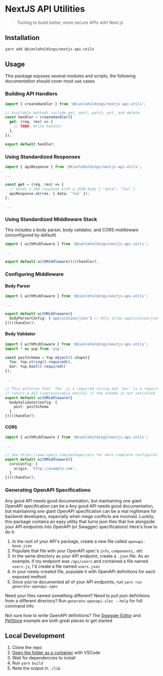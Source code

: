 # NextJS API Utilities

> Tooling to build better, more secure APIs with Next.js

## Installation

```bash
yarn add @kienleholdings/nextjs-api-utils
```

## Usage

This package exposes several modules and scripts, the following documentation should cover most use
cases

### Building API Handlers

```typescript
import { createHandler } from '@kienleholdings/nextjs-api-utils';

// Available methods include get, post, patch, put, and delete
const handler = createHandler({
  get: (req, res) => {
    // TODO: Write handler
  },
});

export default handler;
```

### Using Standardized Responses

```typescript
import { apiResponse } from '@kienleholdings/nextjs-api-utils';

...

const get = (req, res) => {
  // Sends a 200 response with a JSON body { "data": "foo" }
  apiResponse.ok(res, { data: 'foo' });
};

...

```

### Using Standardized Middleware Stack

This includes a body parser, body validator, and CORS middleware (unconfigured by default)

```typescript
import { withMiddleware } from '@kienleholdings/nextjs-api-utils';

...

export default withMiddleware()()(handler);

```

### Configuring Middleware

#### Body Parser

```typescript
import { withMiddleware } from '@kienleholdings/nextjs-api-utils';

...

export default withMiddleware({
  bodyParserConfig: ['application/json'] // Only allow application/json to be submitted,
})()(handler);

```

#### Body Validator

```typescript
import { withMiddleware } from '@kienleholdings/nextjs-api-utils';
import * as yup from 'yup';

const postSchema = Yup.object().shape({
  foo: Yup.string().required(),
  bar: Yup.bool().required()
});

...

// This enforces that `foo` is a required string and `bar` is a required boolean. The API will
// return a 422 (unprocessable entity) if the schema is not satisfied
export default withMiddleware({
  bodyValidatorConfig: {
    post: postSchema
  }
})()(handler);

```

#### CORS

```typescript
import { withMiddleware } from '@kienleholdings/nextjs-api-utils';

...

// See https://www.npmjs.com/package/cors for more complete configuration options
export default withMiddleware({
  corsConfig: {
    origin: 'http://example.com',
  }
})()(handler);

```

### Generating OpenAPI Specifications

Any good API needs good documentation, but maintaining one giant OpenAPI specification can be a
Any good API needs good documentation, but maintaining one giant OpenAPI specification can be a real
nightmare for backend developers, especially when mege conflicts are involved. Luckily, this package
contains an easy utility that turns json files that live alongside your API endpoints into OpenAPI
(or Swagger) specifications! Here's how to do it:

1. In the root of your API's package, create a new file called `openapi-base.json`
1. Populate that file with your OpenAPI spec's `info`, `components`, .etc
1. In the same directory as your API endpoint, create a `.json` file. As an example, if my endpoint
   was `/api/users` and contained a file named `users.js`, I'd create a file named `users.json`
1. In your newly-created file, populate it with OpenAPI definitions for each exposed method
1. Once you've documented all of your API endpoints, run `yarn run generate-openapi-spec`

Need your files named something different? Need to pull json definitions from a different directory?
Run `generate-openapi-slec --help` for full command info

Not sure how to write OpenAPI definitions? The [Swagger Editor](https://editor.swagger.io/) and
[PetStore](https://github.com/OAI/OpenAPI-Specification/blob/main/examples/v3.0/petstore.yaml)
example are both great places to get started

## Local Development

1. Clone the repo
1. [Open the folder as a container](https://code.visualstudio.com/docs/remote/containers) with
   VSCode
1. Wait for dependencies to install
1. Run `yarn build`
1. Note the output in `./lib`

